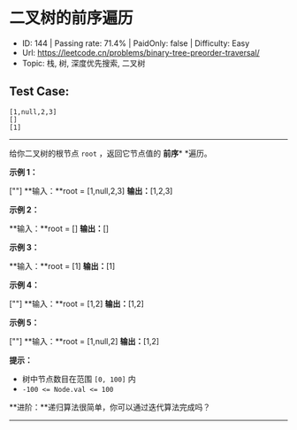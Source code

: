 # 二叉树的前序遍历                                                       

* ID: 144     | Passing rate: 71.4% | PaidOnly: false  | Difficulty: Easy 
* Url: https://leetcode.cn/problems/binary-tree-preorder-traversal/ 
* Topic: 栈, 树, 深度优先搜索, 二叉树 

## Test Case:

```
[1,null,2,3]
[]
[1]
```

---

给你二叉树的根节点 `root` ，返回它节点值的 **前序*** *遍历。


**示例 1：**

[\"\"]
**输入：**root = [1,null,2,3]
**输出：**[1,2,3]

**示例 2：**

**输入：**root = []
**输出：**[]

**示例 3：**

**输入：**root = [1]
**输出：**[1]

**示例 4：**

[\"\"]
**输入：**root = [1,2]
**输出：**[1,2]

**示例 5：**

[\"\"]
**输入：**root = [1,null,2]
**输出：**[1,2]


**提示：**

* 树中节点数目在范围 `[0, 100]` 内
* `-100 <= Node.val <= 100`


**进阶：**递归算法很简单，你可以通过迭代算法完成吗？

---